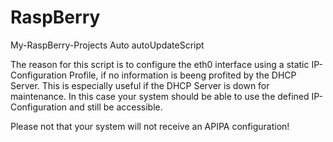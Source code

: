 # RaspBerry
My-RaspBerry-Projects
Auto autoUpdateScript

The reason for this script is to configure the eth0 interface using a static IP-Configuration Profile, if no information is beeng profited by the DHCP Server. This is especially useful if the DHCP Server is down for maintenance. In this case your system should be able to use the defined IP-Configuration and still be accessible. 

Please not that your system will not receive an APIPA configuration!  
